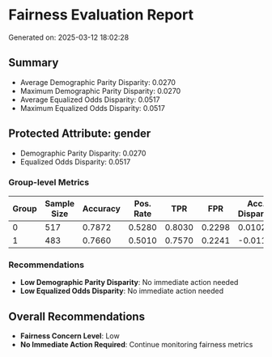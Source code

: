 # Fairness Evaluation Report

Generated on: 2025-03-12 18:02:28

## Summary

- Average Demographic Parity Disparity: 0.0270
- Maximum Demographic Parity Disparity: 0.0270
- Average Equalized Odds Disparity: 0.0517
- Maximum Equalized Odds Disparity: 0.0517

## Protected Attribute: gender

- Demographic Parity Disparity: 0.0270
- Equalized Odds Disparity: 0.0517

### Group-level Metrics

| Group | Sample Size | Accuracy | Pos. Rate | TPR | FPR | Acc. Disparity |
|-------|-------------|----------|-----------|-----|-----|---------------|
| 0 | 517 | 0.7872 | 0.5280 | 0.8030 | 0.2298 | 0.0102 |
| 1 | 483 | 0.7660 | 0.5010 | 0.7570 | 0.2241 | -0.0110 |

### Recommendations

- **Low Demographic Parity Disparity**: No immediate action needed
- **Low Equalized Odds Disparity**: No immediate action needed

## Overall Recommendations

- **Fairness Concern Level**: Low
- **No Immediate Action Required**: Continue monitoring fairness metrics
